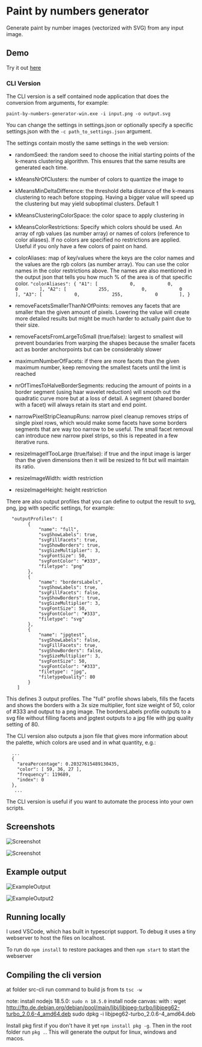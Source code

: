 # Paint by numbers generator
Generate paint by number images (vectorized with SVG) from any input image.

## Demo

Try it out [here](https://drake7707.github.io/paintbynumbersgenerator/index.html)

### CLI Version

The CLI version is a self contained node application that does the conversion from arguments, for example:
```
paint-by-numbers-generator-win.exe -i input.png -o output.svg
```
You can change the settings in settings.json or optionally specify a specific settings.json with the `-c path_to_settings.json` argument.

The settings contain mostly the same settings in the web version:
 - randomSeed: the random seed to choose the initial starting points of the k-means clustering algorithm. This ensures that the same results are generated each time.
 - kMeansNrOfClusters: the number of colors to quantize the image to
 - kMeansMinDeltaDifference: the threshold delta distance of the k-means clustering to reach before stopping. Having a bigger value will speed up the clustering but may yield suboptimal clusters. Default 1
 - kMeansClusteringColorSpace: the color space to apply clustering in
 - kMeansColorRestrictions: Specify which colors should be used. An array of rgb values (as number array) or names of colors (reference to color aliases). If no colors are specified no restrictions are applied. Useful if you only have a few colors of paint on hand.
 - colorAliases: map of key/values where the keys are the color names and the values are the rgb colors (as number array). You can use the color names in the color restrictions above. The names are also mentioned in the output json that tells you how much % of the area is of that specific color.
       ```
       "colorAliases": {
              "A1": [            0,            0,            0        ],
              "A2": [            255,            0,            0        ],
              "A3": [            0,            255,            0        ],
          }
        ```
 - removeFacetsSmallerThanNrOfPoints: removes any facets that are smaller than the given amount of pixels. Lowering the value will create more detailed results but might be much harder to actually paint due to their size.
 - removeFacetsFromLargeToSmall (true/false): largest to smallest will prevent boundaries from warping the shapes because the smaller facets act as border anchorpoints but can be considerably slower
 - maximumNumberOfFacets: if there are more facets than the given maximum number, keep removing the smallest facets until the limit is reached
 
 - nrOfTimesToHalveBorderSegments: reducing the amount of points in a border segment (using haar wavelet reduction) will smooth out the quadratic curve more but at a loss of detail. A segment (shared border with a facet) will always retain its start and end point.
 
 - narrowPixelStripCleanupRuns: narrow pixel cleanup removes strips of single pixel rows, which would make some facets have some borders segments that are way too narrow to be useful. The small facet removal can introduce new narrow pixel strips, so this is repeated in a few iterative runs.
 
 - resizeImageIfTooLarge (true/false): if true and the input image is larger than the given dimensions then it will be resized to fit but will maintain its ratio.
 - resizeImageWidth: width restriction
 - resizeImageHeight: height restriction

There are also output profiles that you can define to output the result to svg, png, jpg with specific settings, for example:
```
  "outputProfiles": [
        {
            "name": "full",
            "svgShowLabels": true,
            "svgFillFacets": true,
            "svgShowBorders": true,
            "svgSizeMultiplier": 3,
            "svgFontSize": 50,
            "svgFontColor": "#333",
            "filetype": "png"
        },
        {
            "name": "bordersLabels",
            "svgShowLabels": true,
            "svgFillFacets": false,
            "svgShowBorders": true,
            "svgSizeMultiplier": 3,
            "svgFontSize": 50,
            "svgFontColor": "#333",
            "filetype": "svg"
        },
        {
            "name": "jpgtest",
            "svgShowLabels": false,
            "svgFillFacets": true,
            "svgShowBorders": false,
            "svgSizeMultiplier": 3,
            "svgFontSize": 50,
            "svgFontColor": "#333",
            "filetype": "jpg",
            "filetypeQuality": 80
        }
    ]
```
This defines 3 output profiles. The "full" profile shows labels, fills the facets and shows the borders with a 3x size multiplier, font size weight of 50, color of #333 and output to a png image. The bordersLabels profile outputs to a svg file without filling facets and jpgtest outputs to a jpg file with jpg quality setting  of 80.

The CLI version also outputs a json file that gives more information about the palette, which colors are used and in what quantity, e.g.:
```
  ...
  {
    "areaPercentage": 0.20327615489130435,
    "color": [ 59, 36, 27 ],
    "frequency": 119689,
    "index": 0
  },
   ...
```

The CLI version is useful if you want to automate the process into your own scripts.

## Screenshots

![Screenshot](https://i.imgur.com/6uHm78x.png])

![Screenshot](https://i.imgur.com/cY9ieAy.png)


## Example output

![ExampleOutput](https://i.imgur.com/2Zuo13d.png)

![ExampleOutput2](https://i.imgur.com/SxWhOc7.png)

## Running locally

I used VSCode, which has built in typescript support. To debug it uses a tiny webserver to host the files on localhost. 

To run do `npm install` to restore packages and then `npm start` to start the webserver


## Compiling the cli version
at folder src-cli run command to build js from ts
```tsc -w``` 

note:
  install nodejs 18.5.0: `sudo n 18.5.0`
  install node canvas: with : wget http://ftp.de.debian.org/debian/pool/main/libj/libjpeg-turbo/libjpeg62-turbo_2.0.6-4_amd64.deb
  sudo dpkg -i libjpeg62-turbo_2.0.6-4_amd64.deb

Install pkg first if you don't have it yet `npm install pkg -g`. Then in the root folder run `pkg .`. This will generate the output for linux, windows and macos.
